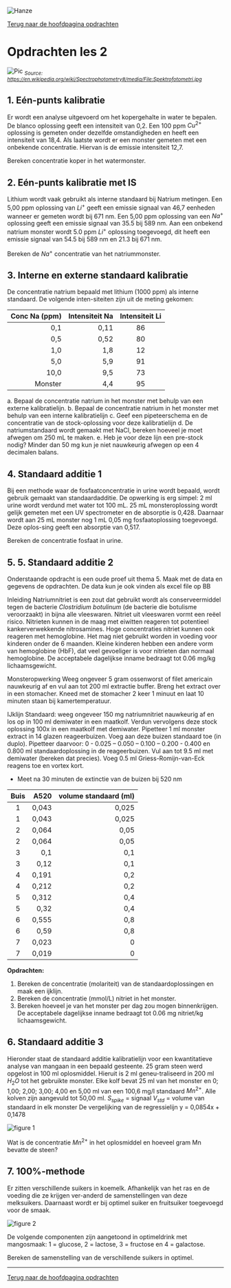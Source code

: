 ![Hanze](../../hanze/hanze.png)

[Terug naar de hoofdpagina opdrachten](../opdrachten.md)

# Opdrachten les 2

![Pic](./impression/impression.jpg)
*<sub>Source: https://en.wikipedia.org/wiki/Spectrophotometry#/media/File:Spektrofotometri.jpg</sub>*


## 1. Eén-punts kalibratie
Er wordt een analyse uitgevoerd om het kopergehalte in water te bepalen. De blanco oplossing geeft een intensiteit van 0,2. Een 100 ppm $Cu^{2+}$ oplossing is gemeten onder dezelfde omstandigheden en heeft een intensiteit van 18,4. Als laatste wordt er een monster gemeten met een onbekende concentratie. Hiervan is de emissie intensiteit 12,7.

Bereken concentratie koper in het watermonster.



## 2. Eén-punts kalibratie met IS
Lithium wordt vaak gebruikt als interne standaard bij Natrium metingen. Een 5,00 ppm oplossing van $Li^+$ geeft een emissie signaal van 46,7 eenheden wanneer er gemeten wordt bij 671 nm. Een 5,00 ppm oplossing van een $Na^+$ oplossing geeft een emissie signaal van 35.5 bij 589 nm. Aan een onbekend natrium monster wordt 5.0 ppm $Li^+$ oplossing toegevoegd, dit heeft een emissie signaal van 54.5 bij 589 nm en 21.3 bij 671 nm. 

Bereken de $Na^+$ concentratie van het natriummonster.


## 3.	Interne en externe standaard kalibratie
De concentratie natrium bepaald met lithium (1000 ppm) als interne standaard. De volgende inten-siteiten zijn uit de meting gekomen:

|Conc   Na (ppm)|Intensiteit Na|Intensiteit Li|
|--------------:|-------------:|:------------:|
|0,1            |0,11          |86            |
|0,5            |0,52          |80            |
|1,0            |1,8           |12            |
|5,0            |5,9           |91            |
|10,0           |9,5           |73            |
|Monster        |4,4           |95            |

a.	Bepaal de concentratie natrium in het monster met behulp van een externe kalibratielijn.
b.	Bepaal de concentratie natrium in het monster met behulp van een interne kalibratielijn
c.	Geef een pipeteerschema en de concentratie van de stock-oplossing voor deze kalibratielijn
d.	De natriumstandaard wordt gemaakt met NaCl, bereken hoeveel je moet afwegen om 250 mL te maken.
e.	Heb je voor deze lijn een pre-stock nodig? Minder dan 50 mg kun je niet nauwkeurig afwegen op een 4 decimalen balans.


## 4. Standaard additie 1
Bij een methode waar de fosfaatconcentratie in urine wordt bepaald, wordt gebruik gemaakt van standaardadditie. De opwerking is erg simpel: 2 ml urine wordt verdund met water tot 100 mL.
25 mL monsteroplossing wordt gelijk gemeten met een UV spectrometer en de absorptie is 0,428. Daarnaar wordt aan 25 mL monster nog 1 mL 0,05 mg  fosfaatoplossing toegevoegd. Deze oplos-sing geeft een absorptie van 0,517.

Bereken de concentratie fosfaat in urine.


## 5. 5.	Standaard additie 2
Onderstaande opdracht is een oude proef uit thema 5. Maak met de data en gegevens de opdrachten. De data kun je ook vinden als excel file op BB

Inleiding
Natriumnitriet is een zout dat gebruikt wordt als conserveermiddel tegen de bacterie *Clostridium botulinum* (de bacterie die botulisme veroorzaakt) in bijna alle vleeswaren. Nitriet uit vleeswaren vormt een reëel risico. Nitrieten kunnen in de maag met eiwitten reageren tot potentieel kankerverwekkende nitrosamines. Hoge concentraties nitriet kunnen ook reageren met hemoglobine. Het mag niet gebruikt worden in voeding voor kinderen onder de 6 maanden. Kleine kinderen hebben een andere vorm van hemoglobine (HbF), dat veel gevoeliger is voor nitrieten dan normaal hemoglobine. De acceptabele dagelijkse inname bedraagt tot 0.06 mg/kg lichaamsgewicht. 

Monsteropwerking
Weeg ongeveer 5 gram ossenworst of filet americain nauwkeurig af en vul aan tot 200 ml extractie buffer. Breng het extract over in een stomacher. Kneed met de stomacher 2 keer 1 minuut en laat 10 minuten staan bij kamertemperatuur.

IJklijn
Standaard: weeg ongeveer 150 mg natriumnitriet nauwkeurig af en los op in 100 ml demiwater in een maatkolf. Verdun vervolgens deze stock oplossing 100x in een maatkolf met demiwater.
Pipetteer 1 ml monster extract in 14 glazen reageerbuizen. Voeg aan deze buizen standaard toe (in duplo).
Pipetteer daarvoor:  0 - 0.025 – 0.050 – 0.100 – 0.200 - 0.400 en 0.800 ml standaardoplossing in de reageerbuizen. Vul aan tot 9.5 ml met demiwater (bereken dat precies). Voeg 0.5 ml Griess-Romijn-van-Eck reagens toe en vortex kort.

- Meet na 30 minuten de extinctie van de buizen bij 520 nm  

|Buis|A520 |volume standaard (ml)|
|:--:|----:|--------------------:|
|1   |0,043|0,025                |
|1   |0,043|0,025                |
|2   |0,064|0,05                 |
|2   |0,064|0,05                 |
|3   |0,1  |0,1                  |
|3   |0,12 |0,1                  |
|4   |0,191|0,2                  |
|4   |0,212|0,2                  |
|5   |0,312|0,4                  |
|5   |0,32 |0,4                  |
|6   |0,555|0,8                  |
|6   |0,59 |0,8                  |
|7   |0,023|0                    |
|7   |0,019|0                    |


**Opdrachten:**
1.	Bereken de concentratie (molariteit) van de standaardoplossingen en maak een ijklijn.
2.	Bereken de concentratie (mmol/L) nitriet in het monster. 
3.	Bereken hoeveel je van het monster per dag zou mogen binnenkrijgen. De acceptabele dagelijkse inname bedraagt tot 0.06 mg nitriet/kg lichaamsgewicht. 


## 6. Standaard additie 3
Hieronder staat de standaard additie kalibratielijn voor een kwantitatieve analyse van mangaan in een bepaald gesteente. 25 gram steen werd opgelost in 100 ml oplosmiddel. Hieruit is 2 ml geneu-traliseerd in 200 ml $H_2O$ tot het gebruikte monster. Elke kolf bevat 25 ml van het monster en 0; 1,00; 2,00; 3,00; 4,00 en 5,00 ml van een 100,6 mg/l standaard $Mn^{2+}$. Alle kolven zijn aangevuld tot 50,00 ml. 
$S_{spike}$ = signaal 
$V_{std}$ = volume van standaard in elk monster 
De vergelijking van de regressielijn 
y = 0,0854x + 0,1478

![figure 1](./pics/fig1.png)

Wat is de concentratie $Mn^{2+}$ in het oplosmiddel en hoeveel gram Mn bevatte de steen?

## 7. 100%-methode
Er zitten verschillende suikers in koemelk. Afhankelijk van het ras en de voeding die ze krijgen ver-anderd de samenstellingen van deze melksuikers. Daarnaast wordt er bij optimel suiker en fruitsuiker toegevoegd voor de smaak.

![figure 2](./pics/fig2.gif)

De volgende componenten zijn aangetoond in optimeldrink met mangosmaak: 1 = glucose, 2 = lactose, 3 = fructose en 4 = galactose.

Bereken de samenstelling van de verschillende suikers in optimel.

---

[Terug naar de hoofdpagina opdrachten](../opdrachten.md)


<script type="text/x-mathjax-config">
  MathJax.Hub.Config({
    tex2jax: {
      inlineMath: [ ['$','$'], ["\\(","\\)"] ],
      processEscapes: true
    }
  });
</script>
    
<script type="text/javascript"
        src="https://cdn.mathjax.org/mathjax/latest/MathJax.js?config=TeX-AMS-MML_HTMLorMML">
</script>